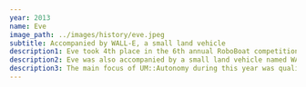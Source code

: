 ```yaml
---
year: 2013
name: Eve
image_path: ../images/history/eve.jpeg
subtitle: Accompanied by WALL-E, a small land vehicle
description1: Eve took 4th place in the 6th annual RoboBoat competition. The main differences between Eve and her predecessors include a major camera upgrade, as well as a new hull shape and propulsion configuration that allowed for much greater maneuverability, though she used the same electrical system as her predecessor Serenity.
description2: Eve was also accompanied by a small land vehicle named WALL-E who was designed to handle the amphibious landing challenge. Eve also featured a NERF gun that was to be used for a shooting challenge.
description3: The main focus of UM::Autonomy during this year was quality manufacturing and thorough testing.
---
```

